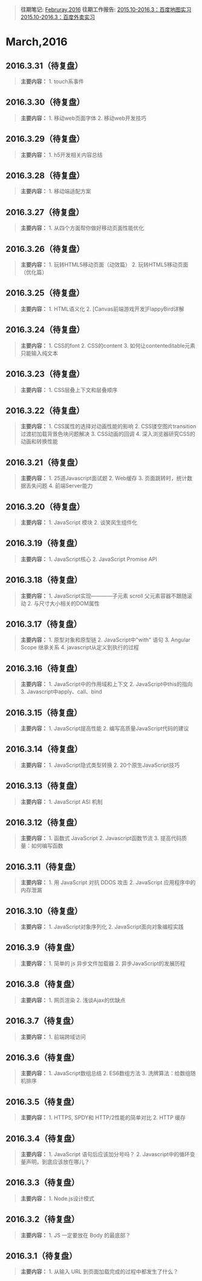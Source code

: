 
> **往期笔记:**
[Februray,2016](https://github.com/micky-wj/learnings/tree/master/studyReports/2016/February.md)
> **往期工作报告:**
[2015.10-2016.3：百度地图实习](https://github.com/micky-wj/learnings/tree/master/workReports/(15.10.14-16.3.10)BaiduMapIntern.md)
[2015.10-2016.3：百度外卖实习](https://github.com/micky-wj/learnings/tree/master/workReports/(16.3.10-)BaiduWaiMaiIntern.md)


# March,2016

## 2016.3.31（待复盘）

> **主要内容：**
	1. touch系事件


## 2016.3.30（待复盘）

> **主要内容：**
	1. 移动web页面字体
	2. 移动web开发技巧


## 2016.3.29（待复盘）

> **主要内容：**
	1. h5开发相关内容总结


## 2016.3.28（待复盘）

> **主要内容：**
	1. 移动端适配方案


## 2016.3.27（待复盘）

> **主要内容：**
	1. 从四个方面帮你做好移动页面性能优化


## 2016.3.26（待复盘）

> **主要内容：**
	1. 玩转HTML5移动页面（动效篇）
	2. 玩转HTML5移动页面（优化篇）


## 2016.3.25（待复盘）

> **主要内容：**
	1. HTML语义化
	2. [Canvas前端游戏开发]FlappyBird详解


## 2016.3.24（待复盘）

> **主要内容：**
	1. CSS的font
	2. CSS的content
	3. 如何让contenteditable元素只能输入纯文本


## 2016.3.23（待复盘）

> **主要内容：**
	1. CSS层叠上下文和层叠顺序


## 2016.3.22（待复盘）

> **主要内容：**
	1. CSS属性的选择对动画性能的影响
	2. CSS镂空图片transition过渡初加载背景色块问题解决
	3. CSS动画的回调
	4. 深入浏览器研究CSS的动画和转换性能


## 2016.3.21（待复盘）

> **主要内容：**
	1. 25道Javascript面试题
	2. Web缓存
	3. 页面跳转时，统计数据丢失问题
	4. 前端Server能力


## 2016.3.20（待复盘）

> **主要内容：**
	1. JavaScript 模块
	2. 谈笑风生组件化


## 2016.3.19（待复盘）

> **主要内容：**
	1. JavaScript核心
	2. JavaScript Promise API


## 2016.3.18（待复盘）

> **主要内容：**
	1. JavaScript实现————子元素 scroll 父元素容器不跟随滚动
	2. 与尺寸大小相关的DOM属性


## 2016.3.17（待复盘）

> **主要内容：**
	1. 原型对象和原型链
	2. JavaScript中"with" 语句
	3. Angular Scope 继承关系
	4. javascript从定义到执行的过程


## 2016.3.16（待复盘）

> **主要内容：**
	1. JavaScript中的作用域和上下文
	2. JavaScript中this的指向
	3. Javascript中apply、call、bind


## 2016.3.15（待复盘）

> **主要内容：**
	1. JavaScript提高性能
	2. 编写高质量JavaScript代码的建议


## 2016.3.14（待复盘）

> **主要内容：**
	1. JavaScript隐式类型转换
	2. 20个原生JavaScript技巧


## 2016.3.13（待复盘）

> **主要内容：**
	1. JavaScript ASI 机制


## 2016.3.12（待复盘）

> **主要内容：**
	1. 函数式 JavaScript
	2. Javascript函数节流
	3. 提高代码质量：如何编写函数


## 2016.3.11（待复盘）

> **主要内容：**
	1. 用 JavaScript 对抗 DDOS 攻击
	2. JavaScript 应用程序中的内存泄漏


## 2016.3.10（待复盘）

> **主要内容：**
	1. JavaScript对象序列化
	2. JavaScript面向对象编程实践


## 2016.3.9（待复盘）

> **主要内容：**
	1. 简单的 js 异步文件加载器
	2. 异步JavaScript的发展历程


## 2016.3.8（待复盘）

> **主要内容：**
	1. 网页渲染
	2. 浅谈Ajax的优缺点


## 2016.3.7（待复盘）

> **主要内容：**
	1. 前端跨域访问


## 2016.3.6（待复盘）

> **主要内容：**
	1. JavaScript数组总结
	2. ES6数组方法
	3. 洗牌算法：给数组随机排序


## 2016.3.5（待复盘）

> **主要内容：**
	1. HTTPS, SPDY和 HTTP/2性能的简单对比
	2. HTTP 缓存


## 2016.3.4（待复盘）

> **主要内容：**
	1. JavaScript 语句后应该加分号吗？
	2. Javascript中的循环变量声明，到底应该放在哪儿？


## 2016.3.3（待复盘）

> **主要内容：**
	1. Node.js设计模式


## 2016.3.2（待复盘）

> **主要内容：**
	1. JS 一定要放在 Body 的最底部？


## 2016.3.1（待复盘）

> **主要内容：**
	1. 从输入 URL 到页面加载完成的过程中都发生了什么？
